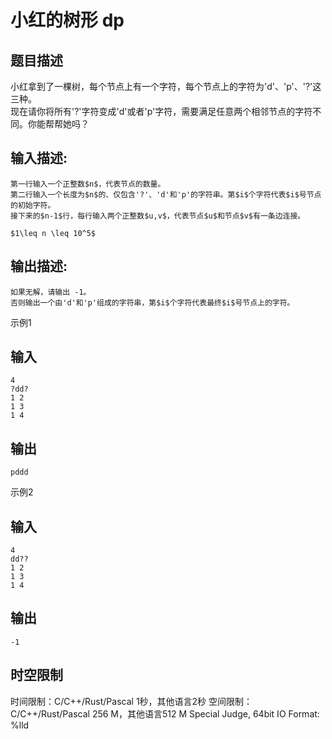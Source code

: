 # 小红的树形 dp

## 题目描述

小红拿到了一棵树，每个节点上有一个字符，每个节点上的字符为'd'、'p'、'?'这三种。  
现在请你将所有'?'字符变成'd'或者'p'字符，需要满足任意两个相邻节点的字符不同。你能帮帮她吗？

## 输入描述:
    
    
    第一行输入一个正整数$n$，代表节点的数量。  
    第二行输入一个长度为$n$的、仅包含'?'、'd'和'p'的字符串。第$i$个字符代表$i$号节点的初始字符。  
    接下来的$n-1$行，每行输入两个正整数$u,v$，代表节点$u$和节点$v$有一条边连接。  
      
    $1\leq n \leq 10^5$

## 输出描述:
    
    
    如果无解，请输出 -1。  
    否则输出一个由'd'和'p'组成的字符串，第$i$个字符代表最终$i$号节点上的字符。

示例1 

## 输入
    
    
    4
    ?dd?
    1 2
    1 3
    1 4

## 输出
    
    
    pddd

示例2 

## 输入
    
    
    4
    dd??
    1 2
    1 3
    1 4

## 输出
    
    
    -1


## 时空限制

时间限制：C/C++/Rust/Pascal 1秒，其他语言2秒
空间限制：C/C++/Rust/Pascal 256 M，其他语言512 M
Special Judge, 64bit IO Format: %lld